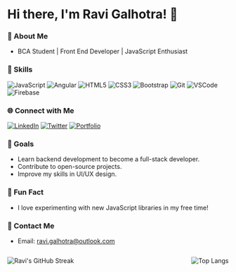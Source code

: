 # Hi there, I'm Ravi Galhotra! 👋

### 🌟 About Me
- BCA Student | Front End Developer | JavaScript Enthusiast

### 🚀 Skills
![JavaScript](https://img.shields.io/badge/JavaScript-F7DF1E?style=flat-square&logo=javascript&logoColor=black)
![Angular](https://img.shields.io/badge/Angular-DD0031?style=flat-square&logo=angular&logoColor=white)
![HTML5](https://img.shields.io/badge/HTML5-E34F26?style=flat-square&logo=html5&logoColor=white)
![CSS3](https://img.shields.io/badge/CSS3-1572B6?style=flat-square&logo=css3&logoColor=white)
![Bootstrap](https://img.shields.io/badge/Bootstrap-563D7C?style=flat-square&logo=bootstrap&logoColor=white)
![Git](https://img.shields.io/badge/Git-F05032?style=flat-square&logo=git&logoColor=white)
![VSCode](https://img.shields.io/badge/VSCode-007ACC?style=flat-square&logo=visual-studio-code&logoColor=white)
![Firebase](https://img.shields.io/badge/Firebase-FFCA28?style=flat-square&logo=firebase&logoColor=black)

### 🌐 Connect with Me
[![LinkedIn](https://img.shields.io/badge/LinkedIn-0077B5?style=flat-square&logo=linkedin&logoColor=white)](https://www.linkedin.com/in/galhotra-ravi/)
[![Twitter](https://img.shields.io/badge/Twitter-1DA1F2?style=flat-square&logo=twitter&logoColor=white)](https://x.com/ravigalhotra31)
[![Portfolio](https://img.shields.io/badge/Portfolio-000000?style=flat-square&logo=react&logoColor=white)](https://ravigalhotra.me)

### 🎯 Goals
- Learn backend development to become a full-stack developer.
- Contribute to open-source projects.
- Improve my skills in UI/UX design.

### 🌟 Fun Fact
- I love experimenting with new JavaScript libraries in my free time!

### 📧 Contact Me
- Email: ravi.galhotra@outlook.com

<div style="display: flex; justify-content: space-between;">

<!-- GitHub Streak -->
![Ravi's GitHub Streak](https://github-readme-streak-stats.herokuapp.com/?user=galhotra-ravi&theme=dark)

<!-- Most Used Languages -->
![Top Langs](https://github-readme-stats.vercel.app/api/top-langs/?username=galhotra-ravi&layout=compact&theme=dark)

</div>
